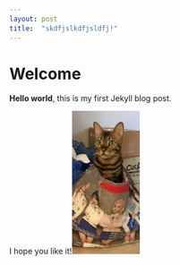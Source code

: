 ```yaml
---
layout: post
title:  "skdfjslkdfjsldfj!"
---
```


# Welcome

**Hello world**, this is my first Jekyll blog post.

I hope you like it!<img src="../images/2022-07-08-test123/가방든 첵스.jpg" alt="가방든 첵스" style="zoom: 25%;" />
